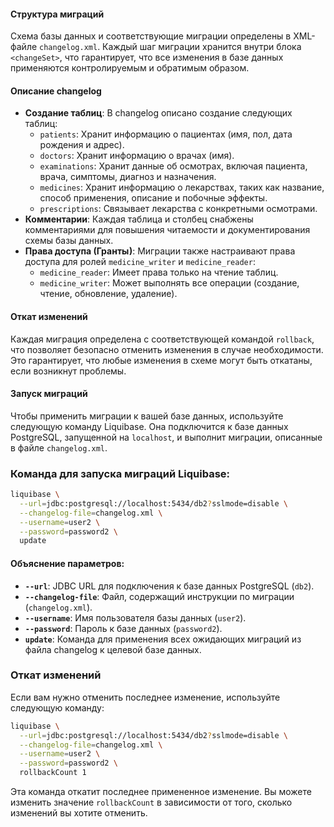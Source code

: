 #### Структура миграций
Схема базы данных и соответствующие миграции определены в XML-файле `changelog.xml`. Каждый шаг миграции хранится внутри блока `<changeSet>`, что гарантирует, что все изменения в базе данных применяются контролируемым и обратимым образом.

#### Описание changelog
- **Создание таблиц**: В changelog описано создание следующих таблиц:
    - `patients`: Хранит информацию о пациентах (имя, пол, дата рождения и адрес).
    - `doctors`: Хранит информацию о врачах (имя).
    - `examinations`: Хранит данные об осмотрах, включая пациента, врача, симптомы, диагноз и назначения.
    - `medicines`: Хранит информацию о лекарствах, таких как название, способ применения, описание и побочные эффекты.
    - `prescriptions`: Связывает лекарства с конкретными осмотрами.
- **Комментарии**: Каждая таблица и столбец снабжены комментариями для повышения читаемости и документирования схемы базы данных.  
- **Права доступа (Гранты)**: Миграции также настраивают права доступа для ролей `medicine_writer` и `medicine_reader`:
    - `medicine_reader`: Имеет права только на чтение таблиц.
    - `medicine_writer`: Может выполнять все операции (создание, чтение, обновление, удаление).

#### Откат изменений
Каждая миграция определена с соответствующей командой `rollback`, что позволяет безопасно отменить изменения в случае необходимости. Это гарантирует, что любые изменения в схеме могут быть откатаны, если возникнут проблемы.

#### Запуск миграций
Чтобы применить миграции к вашей базе данных, используйте следующую команду Liquibase. Она подключится к базе данных PostgreSQL, запущенной на `localhost`, и выполнит миграции, описанные в файле `changelog.xml`.

### Команда для запуска миграций Liquibase:
```bash
liquibase \
  --url=jdbc:postgresql://localhost:5434/db2?sslmode=disable \
  --changelog-file=changelog.xml \
  --username=user2 \
  --password=password2 \
  update
```

#### Объяснение параметров:
- **`--url`**: JDBC URL для подключения к базе данных PostgreSQL (`db2`).
- **`--changelog-file`**: Файл, содержащий инструкции по миграции (`changelog.xml`).
- **`--username`**: Имя пользователя базы данных (`user2`).
- **`--password`**: Пароль к базе данных (`password2`).
- **`update`**: Команда для применения всех ожидающих миграций из файла changelog к целевой базе данных.

### Откат изменений
Если вам нужно отменить последнее изменение, используйте следующую команду:
```bash
liquibase \
  --url=jdbc:postgresql://localhost:5434/db2?sslmode=disable \
  --changelog-file=changelog.xml \
  --username=user2 \
  --password=password2 \
  rollbackCount 1
```

Эта команда откатит последнее примененное изменение. Вы можете изменить значение `rollbackCount` в зависимости от того, сколько изменений вы хотите отменить.